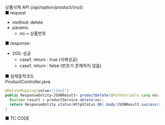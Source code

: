 상품삭제 API (/api/option/product/{no})  
■ request
   - method: delete
   - params:
      - no = 상품번호  
  
■ response:  
   - 200: 성공  
      - case1. return : true (삭제성공)  
      - case1. return : false (번호가 존재하지 않음)  
  
■ 실제동작코드  
ProductController.java  
```java
@DeleteMapping(value="/{no}")
public ResponseEntity<JSONResult> productDelete(@PathVariable Long no) {
  Boolean result = productService.delete(no);
  return ResponseEntity.status(HttpStatus.OK).body(JSONResult.success(result));
}
```
  
■ TC CODE  
  
 <tc code>

